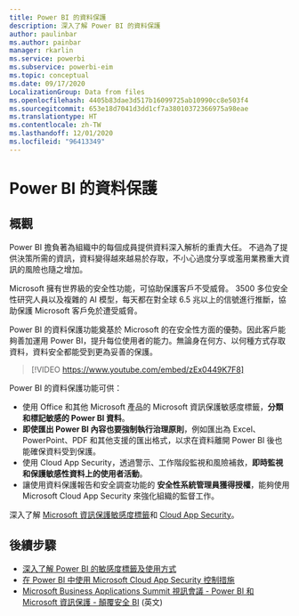 ```yaml
---
title: Power BI 的資料保護
description: 深入了解 Power BI 的資料保護
author: paulinbar
ms.author: painbar
manager: rkarlin
ms.service: powerbi
ms.subservice: powerbi-eim
ms.topic: conceptual
ms.date: 09/17/2020
LocalizationGroup: Data from files
ms.openlocfilehash: 4405b83dae3d517b16099725ab10990cc8e503f4
ms.sourcegitcommit: 653e18d7041d3dd1cf7a38010372366975a98eae
ms.translationtype: HT
ms.contentlocale: zh-TW
ms.lasthandoff: 12/01/2020
ms.locfileid: "96413349"
---
```

# <a name="data-protection-in-power-bi"></a>Power BI 的資料保護

## <a name="overview"></a>概觀

Power BI 擔負著為組織中的每個成員提供資料深入解析的重責大任。 不過為了提供決策所需的資訊，資料變得越來越易於存取，不小心過度分享或濫用業務重大資訊的風險也隨之增加。

Microsoft 擁有世界級的安全性功能，可協助保護客戶不受威脅。 3500 多位安全性研究人員以及複雜的 AI 模型，每天都在對全球 6.5 兆以上的信號進行推斷，協助保護 Microsoft 客戶免於遭受威脅。

Power BI 的資料保護功能奠基於 Microsoft 的在安全性方面的優勢。因此客戶能夠善加運用 Power BI，提升每位使用者的能力。無論身在何方、以何種方式存取資料，資料安全都能受到更為妥善的保護。


>[!VIDEO https://www.youtube.com/embed/zEx0449K7F8]

Power BI 的資料保護功能可供：

* 使用 Office 和其他 Microsoft 產品的 Microsoft 資訊保護敏感度標籤，**分類和標記敏感的 Power BI 資料**。  
* **即使匯出 Power BI 內容也要強制執行治理原則**，例如匯出為 Excel、PowerPoint、PDF 和其他支援的匯出格式，以求在資料離開 Power BI 後也能確保資料受到保護。
* 使用 Cloud App Security，透過警示、工作階段監視和風險補救，**即時監視和保護敏感性資料上的使用者活動**。
* 讓使用資料保護報告和安全調查功能的 **安全性系統管理員獲得授權**，能夠使用 Microsoft Cloud App Security 來強化組織的監督工作。

深入了解 [Microsoft 資訊保護敏感度標籤](/microsoft-365/compliance/sensitivity-labels?view=o365-worldwide)和 [Cloud App Security](/cloud-app-security/what-is-cloud-app-security)。


## <a name="next-steps"></a>後續步驟

* [深入了解 Power BI 的敏感度標籤及使用方式](service-security-sensitivity-label-overview.md)
* [在 Power BI 中使用 Microsoft Cloud App Security 控制措施](service-security-using-microsoft-cloud-app-security-controls.md)
* [Microsoft Business Applications Summit 視訊會議 - Power BI 和 Microsoft 資訊保護 - 顛覆安全 BI](https://mymbas.microsoft.com/sessions/f30c8368-6590-4be3-80d4-2bc677f596a4?source=sessions) (英文)